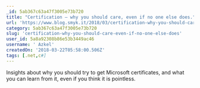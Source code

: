 ```yaml
---
_id: 5ab367c63a47f3005e73b720
title: "Certification – why you should care, even if no one else does."
url: 'https://www.blog.smyk.it/2018/03/certification-why-you-should-care/'
category: 5ab367c63a47f3005e73b720
slug: 'certification-why-you-should-care-even-if-no-one-else-does'
user_id: 5a8a92308b86e53b3449ac46
username: ' Azkel'
createdOn: '2018-03-22T05:58:00.506Z'
tags: [.net,c#]
---
```


Insights about why you should try to get Microsoft certificates, and what you can learn from it, even if you think it is pointless.
